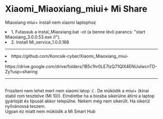 # Xiaomi_Miaoxiang_miui+ Mi Share
Miaoxiang miui+ install nem xiaomi laptophoz

<li>1. Futassuk a  instal_Miaoxiang.bat -ot (a benne lévő parancs: "start Miaoxiang_3.0.0.53.exe /I").
<li>2. Install Mi_service_1.0.0.168
<hr>
<li>https://github.com/Koncsik-cyber/Xiaomi_Miaoxiang_miui-
<li>https://drive.google.com/drive/folders/1B5c1hr0LE7lzQ71QIX4ENUulwcnTD-Zy?usp=sharing
<hr>
<br> Frissíteni nem lehet mert nem xiaomi latop  :( . De müködik a miui+ (kinai stabil rom tesztelve (Mi 10)). 
Elméletbe ha a biosba sikerülne átírni a laptop gyártoját és típusát akkor települne. Nekem még nem sikerült. Ha sikerül nyilvánossá teszem.
<br> Ugyan ez miatt nem müködik a Mi Smart Hub
